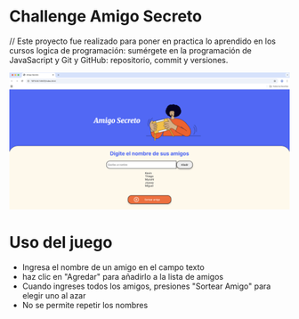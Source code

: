 # Challenge Amigo Secreto
// Este proyecto fue realizado para poner en practica lo aprendido en los cursos logica de programación: sumérgete en la programación de JavaSacript y Git y GitHub: repositorio, commit y versiones.

![Vista previa](assets/Lista_de_Amigos.png)

# Uso del juego
* Ingresa el nombre de un amigo en el campo texto
* haz clic en "Agredar" para añadirlo a la lista de amigos
* Cuando ingreses todos los amigos, presiones "Sortear Amigo" para elegir uno al azar
* No se permite repetir los nombres

